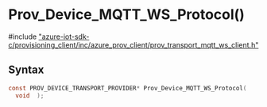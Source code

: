 # Prov_Device_MQTT_WS_Protocol()

\#include ["azure-iot-sdk-c/provisioning_client/inc/azure_prov_client/prov_transport_mqtt_ws_client.h"](../iot-c-ref-prov-transport-mqtt-ws-client-h.md)  

## Syntax

```C
const PROV_DEVICE_TRANSPORT_PROVIDER* Prov_Device_MQTT_WS_Protocol(
  void  );

```

